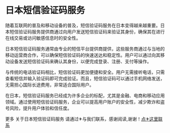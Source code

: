 # 日本短信验证码服务

随着互联网的普及和移动设备的普及，短信验证码服务在日本变得越来越重要。日本短信验证码服务提供商通过向用户发送短信验证码来验证其身份，确保其在进行在线交易或访问敏感信息时的安全性。

日本短信验证码服务通常由专业的短信平台提供商提供，这些服务商通过与当地的移动运营商合作，可以确保短信验证码的快速送达和稳定性。用户可以通过向其移动设备发送短信验证码来确认其身份，以便完成登录、注册、支付等操作。

与传统的电话验证码相比，短信验证码更加便捷和安全。用户无需接听电话，只需查看短信并输入验证码即可完成验证。而且，短信验证码可以通过手机网络发送，无需担心国际长途费用，非常适合国际用户。

在日本，短信验证码服务已经成为许多企业的标配，尤其是金融、电商和移动应用领域。通过使用短信验证码服务，企业可以提高用户账户的安全性，减少欺诈和盗号风险，提升用户体验和信任度。

更多 关于日本短信验证码服务 请通过✈与我们联系，感谢阅读,谢谢！[点✈这里联系](https://w.k02.cc)